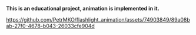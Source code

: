 **This is an educational project, animation is implemented in it.**

https://github.com/PetrMKO/flashlight_animation/assets/74903849/89a08bab-27f0-4678-b043-26033cfe904d
